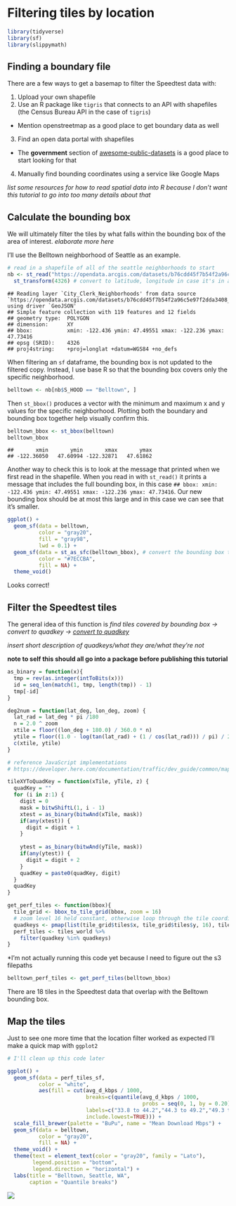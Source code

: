 Filtering tiles by location
================

``` r
library(tidyverse)
library(sf)
library(slippymath)
```

## Finding a boundary file

There are a few ways to get a basemap to filter the Speedtest data with:

1.  Upload your own shapefile
2.  Use an R package like `tigris` that connects to an API with
    shapefiles (the Census Bureau API in the case of `tigris`)

<!-- end list -->

  - Mention openstreetmap as a good place to get boundary data as well

<!-- end list -->

3.  Find an open data portal with shapefiles

<!-- end list -->

  - The **government** section of
    [awesome-public-datasets](https://github.com/awesomedata/awesome-public-datasets#id76)
    is a good place to start looking for that

<!-- end list -->

4.  Manually find bounding coordinates using a service like Google Maps

*list some resources for how to read spatial data into R because I don’t
want this tutorial to go into too many details about that*

## Calculate the bounding box

We will ultimately filter the tiles by what falls within the bounding
box of the area of interest. *elaborate more here*

I’ll use the Belltown neighborhood of Seattle as an example.

``` r
# read in a shapefile of all of the seattle neighborhoods to start
nb <- st_read("https://opendata.arcgis.com/datasets/b76cdd45f7b54f2a96c5e97f2dda3408_2.geojson") %>%
  st_transform(4326) # convert to latitude, longitude in case it's in a different projection. Won't hurt if it's already in the right coordinate system.
```

    ## Reading layer `City_Clerk_Neighborhoods' from data source `https://opendata.arcgis.com/datasets/b76cdd45f7b54f2a96c5e97f2dda3408_2.geojson' using driver `GeoJSON'
    ## Simple feature collection with 119 features and 12 fields
    ## geometry type:  POLYGON
    ## dimension:      XY
    ## bbox:           xmin: -122.436 ymin: 47.49551 xmax: -122.236 ymax: 47.73416
    ## epsg (SRID):    4326
    ## proj4string:    +proj=longlat +datum=WGS84 +no_defs

When filtering an `sf` dataframe, the bounding box is not updated to the
filtered copy. Instead, I use base R so that the bounding box covers
only the specific neighborhood.

``` r
belltown <- nb[nb$S_HOOD == "Belltown", ]
```

Then `st_bbox()` produces a vector with the minimum and maximum x and y
values for the specific neighborhood. Plotting both the boundary and
bounding box together help visually confirm this.

``` r
belltown_bbox <- st_bbox(belltown) 
belltown_bbox
```

    ##       xmin       ymin       xmax       ymax 
    ## -122.36050   47.60994 -122.32871   47.61862

Another way to check this is to look at the message that printed when we
first read in the shapefile. When you read in with `st_read()` it prints
a message that includes the full bounding box, in this case `## bbox:
xmin: -122.436 ymin: 47.49551 xmax: -122.236 ymax: 47.73416`. Our new
bounding box should be at most this large and in this case we can see
that it’s smaller.

``` r
ggplot() +
  geom_sf(data = belltown, 
          color = "gray20",
          fill = "gray98",
          lwd = 0.1) +
  geom_sf(data = st_as_sfc(belltown_bbox), # convert the bounding box to sfc in order to plot
          color = "#7ECCBA",
          fill = NA) +
  theme_void()
```

Looks correct\!

## Filter the Speedtest tiles

The general idea of this function is *find tiles covered by bounding box
-\> convert to quadkey -\> [convert to
quadkey](https://gist.github.com/dselivanov/77526fed90ca97a53a6d423e313708fb)*

*insert short description of quadkeys/what they are/what they’re not*

**note to self this should all go into a package before publishing this
tutorial**

``` r
as_binary = function(x){
  tmp = rev(as.integer(intToBits(x)))
  id = seq_len(match(1, tmp, length(tmp)) - 1)
  tmp[-id]
}

deg2num = function(lat_deg, lon_deg, zoom) {
  lat_rad = lat_deg * pi /180
  n = 2.0 ^ zoom
  xtile = floor((lon_deg + 180.0) / 360.0 * n)
  ytile = floor((1.0 - log(tan(lat_rad) + (1 / cos(lat_rad))) / pi) / 2.0 * n)
  c(xtile, ytile)
}

# reference JavaScript implementations
# https://developer.here.com/documentation/traffic/dev_guide/common/map_tile/topics/quadkeys.html

tileXYToQuadKey = function(xTile, yTile, z) {
  quadKey = ""
  for (i in z:1) {
    digit = 0
    mask = bitwShiftL(1, i - 1)
    xtest = as_binary(bitwAnd(xTile, mask))
    if(any(xtest)) {
      digit = digit + 1
    }
    
    ytest = as_binary(bitwAnd(yTile, mask))
    if(any(ytest)) {
      digit = digit + 2
    }
    quadKey = paste0(quadKey, digit)
  }
  quadKey
}

get_perf_tiles <- function(bbox){
  tile_grid <- bbox_to_tile_grid(bbox, zoom = 16)
  # zoom level 16 held constant, otherwise loop through the tile coordinates calculated above
  quadkeys <- pmap(list(tile_grid$tiles$x, tile_grid$tiles$y, 16), tileXYToQuadKey)
  perf_tiles <- tiles_world %>%
    filter(quadkey %in% quadkeys)
}
```

\*I’m not actually running this code yet because I need to figure out
the s3 filepaths

``` r
belltown_perf_tiles <- get_perf_tiles(belltown_bbox)
```

There are 18 tiles in the Speedtest data that overlap with the Belltown
bounding box.

## Map the tiles

Just to see one more time that the location filter worked as expected
I’ll make a quick map with `ggplot2`

``` r
# I'll clean up this code later

ggplot() +
  geom_sf(data = perf_tiles_sf,
          color = "white",
          aes(fill = cut(avg_d_kbps / 1000, 
                         breaks=c(quantile(avg_d_kbps / 1000, 
                                           probs = seq(0, 1, by = 0.20))), 
                         labels=c("33.8 to 44.2","44.3 to 49.2","49.3 to 55.5","55.6 to 89.5","89.6 to 146"),
                         include.lowest=TRUE))) +
  scale_fill_brewer(palette = "BuPu", name = "Mean Download Mbps") +
  geom_sf(data = belltown, 
          color = "gray20",
          fill = NA) +
  theme_void() +
  theme(text = element_text(color = "gray20", family = "Lato"),
        legend.position = "bottom",
        legend.direction = "horizontal") +
  labs(title = "Belltown, Seattle, WA",
       caption = "Quantile breaks")
```

![](belltown_tiles_plot.svg)<!-- -->
